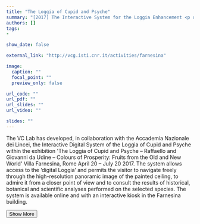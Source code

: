 ```yaml
---
title: "The Loggia of Cupid and Psyche"
summary: "[2017] The Interactive System for the Loggia Enhancement <p onclick='this.style.display=\"block\"; event.preventDefault();' style='overflow: hidden; display: -webkit-box; -webkit-line-clamp: 3; -webkit-box-orient: vertical;'>The VC Lab has developed, in collaboration with the Accademia Nazionale dei Lincei, the Interactive Digital System of the Loggia of Cupid and Psyche within the exhibition 'The Loggia of Cupid and Psyche – Raffaello and Giovanni da Udine – Colours of Prosperity: Fruits from the Old and New World' Villa Farnesina, Rome April 20 – July 20 2017. The system allows access to the ‘digital Loggia’ and permits the visitor to navigate freely through the high-resolution panoramic image of the painted ceiling, to admire it from a closer point of view and to consult the results of historical, botanical and scientific analyses performed on the selected species. The system is available online and with an interactive kiosk in the Farnesina building.</p>"
authors: []
tags: 
- 

show_date: false

external_link: "http://vcg.isti.cnr.it/activities/farnesina"

image:
  caption: ""
  focal_point: ""
  preview_only: false

url_code: ""
url_pdf: ""
url_slides: ""
url_video: ""

slides: ""
---
```

<p>The VC Lab has developed, in collaboration with the Accademia Nazionale dei Lincei, the Interactive Digital System of the Loggia of Cupid and Psyche within the exhibition 'The Loggia of Cupid and Psyche – Raffaello and Giovanni da Udine – Colours of Prosperity: Fruits from the Old and New World' Villa Farnesina, Rome April 20 – July 20 2017. The system allows access to the ‘digital Loggia’ and permits the visitor to navigate freely through the high-resolution panoramic image of the painted ceiling, to admire it from a closer point of view and to consult the results of historical, botanical and scientific analyses performed on the selected species. The system is available online and with an interactive kiosk in the Farnesina building.</p>
<button onclick="console.log('a')">Show More</button>
